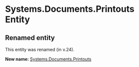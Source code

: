 # Systems.Documents.Printouts Entity

## Renamed entity

This entity was renamed (in v.24).

**New name:** [Systems.Documents.Printouts](Systems.Documents.Printouts.md)
